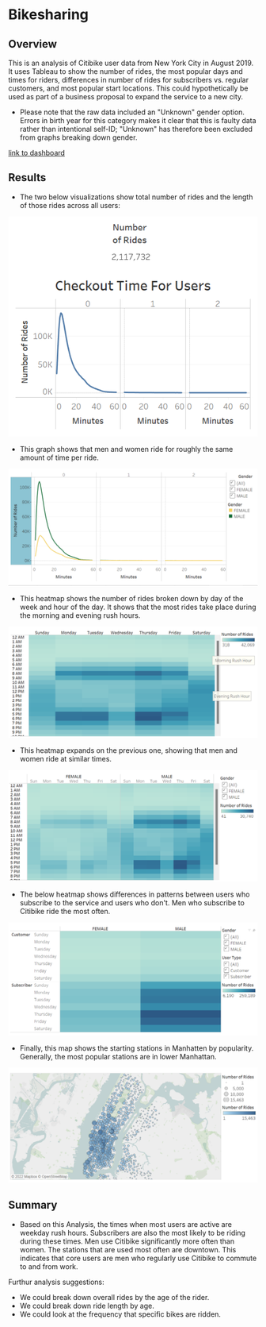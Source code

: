 # Bikesharing

## Overview

This is an analysis of Citibike user data from New York City in August 2019. It uses Tableau to show the number of rides, the most popular days and times for riders, differences in number of rides for subscribers vs. regular customers, and most popular start locations. This could hypothetically be used as part of a business proposal to expand the service to a new city.

- Please note that the raw data included an "Unknown" gender option. Errors in birth year for this category makes it clear that this is faulty data rather than intentional self-ID; "Unknown" has therefore been excluded from graphs breaking down gender.

[link to dashboard](https://public.tableau.com/app/profile/christine.gendron/viz/Bikesharing_Data/CitibikeAnalysis)

## Results

- The two below visualizations show total number of rides and the length of those rides across all users:

![total and all ride length](Images/num_of_users.png)

- This graph shows that men and women ride for roughly the same amount of time per ride.

![all ride length by gender](Images/ride_length_gender.png)

- This heatmap shows the number of rides broken down by day of the week and hour of the day. It shows that the most rides take place during the morning and evening rush hours.

![day/hour all heatmap](Images/ride_times_all.png)

- This heatmap expands on the previous one, showing that men and women ride at similar times.

![day/hour/gender heatmap](Images/ride_times_gender.png)

- The below heatmap shows differences in patterns between users who subscribe to the service and users who don't. Men who subscribe to Citibike ride the most often.

![best start locations](Images/ride_days_usertype.png)

- Finally, this map shows the starting stations in Manhatten by popularity. Generally, the most popular stations are in lower Manhattan.

![map](Images/top_startstations.png)

## Summary

- Based on this Analysis, the times when most users are active are weekday rush hours. Subscribers are also the most likely to be riding during these times. Men use Citibike significantly more often than women. The stations that are used most often are downtown. This indicates that core users are men who regularly use Citibike to commute to and from work.

Furthur analysis suggestions:

- We could break down overall rides by the age of the rider.
- We could break down ride length by age.
- We could look at the frequency that specific bikes are ridden.
